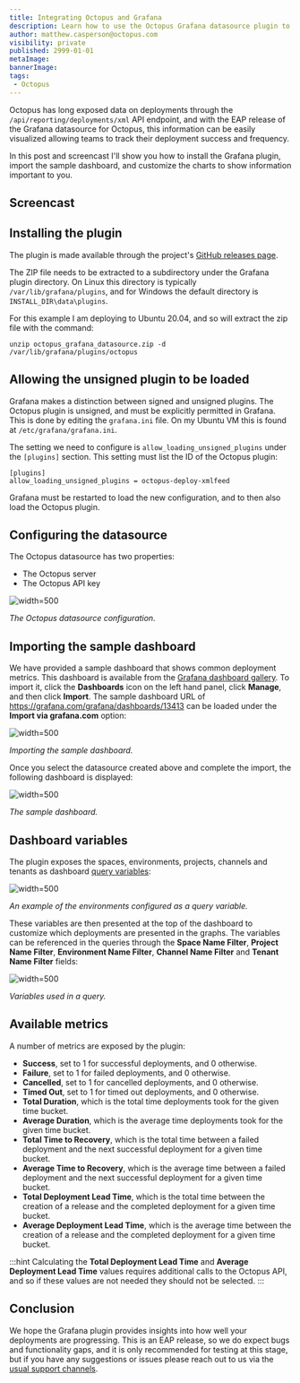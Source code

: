 ```yaml
---
title: Integrating Octopus and Grafana
description: Learn how to use the Octopus Grafana datasource plugin to visualize your deployments
author: matthew.casperson@octopus.com
visibility: private
published: 2999-01-01
metaImage: 
bannerImage: 
tags:
 - Octopus
---
```


Octopus has long exposed data on deployments through the `/api/reporting/deployments/xml` API endpoint, and with the EAP release of the Grafana datasource for Octopus, this information can be easily visualized allowing teams to track their deployment success and frequency.

In this post and screencast I'll show you how to install the Grafana plugin, import the sample dashboard, and customize the charts to show information important to you.

## Screencast

## Installing the plugin

The plugin is made available through the project's [GitHub releases page](https://github.com/OctopusDeploy/OctopusGrafanaDataSource/releases).

The ZIP file needs to be extracted to a subdirectory under the Grafana plugin directory. On Linux this directory is typically `/var/lib/grafana/plugins`, and for Windows the default directory is `INSTALL_DIR\data\plugins`.

For this example I am deploying to Ubuntu 20.04, and so will extract the zip file with the command:

```
unzip octopus_grafana_datasource.zip -d /var/lib/grafana/plugins/octopus
```

## Allowing the unsigned plugin to be loaded

Grafana makes a distinction between signed and unsigned plugins. The Octopus plugin is unsigned, and must be explicitly permitted in Grafana. This is done by editing the `grafana.ini` file. On my Ubuntu VM this is found at `/etc/grafana/grafana.ini`.

The setting we need to configure is `allow_loading_unsigned_plugins` under the `[plugins]` section. This setting must list the ID of the Octopus plugin:

```
[plugins]
allow_loading_unsigned_plugins = octopus-deploy-xmlfeed
```

Grafana must be restarted to load the new configuration, and to then also load the Octopus plugin.

## Configuring the datasource

The Octopus datasource has two properties:

* The Octopus server 
* The Octopus API key

![](datasource.png "width=500")

*The Octopus datasource configuration.*

## Importing the sample dashboard

We have provided a sample dashboard that shows common deployment metrics. This dashboard is available from the [Grafana dashboard gallery](https://grafana.com/grafana/dashboards/13413). To import it, click the **Dashboards** icon on the left hand panel, click **Manage**, and then click **Import**. The sample dashboard URL of https://grafana.com/grafana/dashboards/13413 can be loaded under the **Import via grafana.com** option:

![](import.png "width=500")

*Importing the sample dashboard.*

Once you select the datasource created above and complete the import, the following dashboard is displayed:

![](dashboard.png "width=500")

*The sample dashboard.*

## Dashboard variables

The plugin exposes the spaces, environments, projects, channels and tenants as dashboard [query variables](https://grafana.com/docs/grafana/latest/variables/variable-types/add-query-variable/): 

![](variables.png "width=500")

*An example of the environments configured as a query variable.*

These variables are then presented at the top of the dashboard to customize which deployments are presented in the graphs. The variables can be referenced in the queries through the **Space Name Filter**, **Project Name Filter**, **Environment Name Filter**, **Channel Name Filter** and **Tenant Name Filter** fields:

![](query.png "width=500")

*Variables used in a query.*

## Available metrics

A number of metrics are exposed by the plugin:

* **Success**, set to 1 for successful deployments, and 0 otherwise.
* **Failure**, set to  1 for failed deployments, and 0 otherwise.
* **Cancelled**, set to 1 for cancelled deployments, and 0 otherwise.
* **Timed Out**, set to 1 for timed out deployments, and 0 otherwise.
* **Total Duration**, which is the total time deployments took for the given time bucket.
* **Average Duration**, which is the average time deployments took for the given time bucket.
* **Total Time to Recovery**, which is the total time between a failed deployment and the next successful deployment for a given time bucket.
* **Average Time to Recovery**, which is the average time between a failed deployment and the next successful deployment for a given time bucket.
* **Total Deployment Lead Time**, which is the total time between the creation of a release and the completed deployment for a given time bucket.
* **Average Deployment Lead Time**, which is the average time between the creation of a release and the completed deployment for a given time bucket.

:::hint
Calculating the **Total Deployment Lead Time** and **Average Deployment Lead Time** values requires additional calls to the Octopus API, and so if these values are not needed they should not be selected.
:::

## Conclusion

We hope the Grafana plugin provides insights into how well your deployments are progressing. This is an EAP release, so we do expect bugs and functionality gaps, and it is only recommended for testing at this stage, but if you have any suggestions or issues please reach out to us via the [usual support channels](https://octopus.com/support).